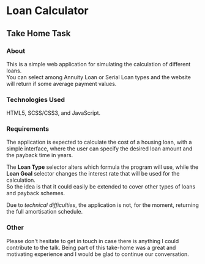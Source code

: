 # Loan Calculator
## Take Home Task
### About
This is a simple web application for simulating the calculation of different loans.  
You can select among Annuity Loan or Serial Loan types and the website will return if some average payment values.  
### Technologies Used  
HTML5, SCSS/CSS3, and JavaScript.
### Requirements
The application is expected to calculate the cost of a housing loan, with a simple interface, where the user can specify the desired loan amount and the payback time in years.  
  
The **Loan Type** selector alters which formula the program will use, while the **Loan Goal** selector changes the interest rate that will be used for the calculation.  
So the idea is that it could easily be extended to cover other types of loans and payback schemes.  
  
Due to *technical difficulties*, the application is not, for the moment, returning the full amortisation schedule.

### Other
Please don't hesitate to get in touch in case there is anything I could contribute to the talk. Being part of this take-home was a great and motivating experience and I would be glad to continue our conversation. 
